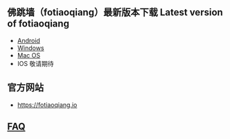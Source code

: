 
## 佛跳墙（fotiaoqiang）最新版本下载 Latest version of fotiaoqiang</a>
- <a href="https://github.com/getfotiaoqiang/download/releases/download/V2.1.2/fotiaoqiangv2.1.2.apk"> Android </a>
- <a href="https://github.com/getfotiaoqiang/download/releases/download/v2.1.2/fotiaoqiang-2.1.2-Setup.exe"> Windows </a>
- <a href="https://github.com/getfotiaoqiang/download/releases/download/v2.1.2/fotiaoqiang_darwin_amd64_install_v2.1.2.dmg"> Mac OS </a>
- IOS 敬请期待

## 官方网站
- https://fotiaoqiang.io


## <a href="https://github.com/getfotiaoqiang/fotiaoqiang/wiki/FAQ">FAQ</a>
